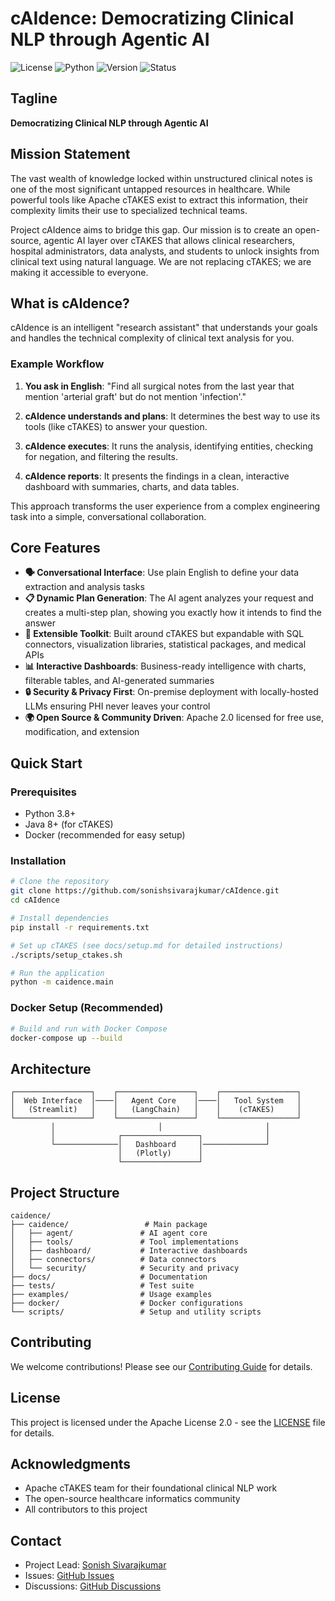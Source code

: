 # cAIdence: Democratizing Clinical NLP through Agentic AI

![License](https://img.shields.io/badge/license-Apache%202.0-blue.svg)
![Python](https://img.shields.io/badge/python-3.8%2B-blue.svg)
![Version](https://img.shields.io/badge/version-0.2.0-green.svg)
![Status](https://img.shields.io/badge/status-beta-orange.svg)

## Tagline
**Democratizing Clinical NLP through Agentic AI**

## Mission Statement

The vast wealth of knowledge locked within unstructured clinical notes is one of the most significant untapped resources in healthcare. While powerful tools like Apache cTAKES exist to extract this information, their complexity limits their use to specialized technical teams.

Project cAIdence aims to bridge this gap. Our mission is to create an open-source, agentic AI layer over cTAKES that allows clinical researchers, hospital administrators, data analysts, and students to unlock insights from clinical text using natural language. We are not replacing cTAKES; we are making it accessible to everyone.

## What is cAIdence?

cAIdence is an intelligent "research assistant" that understands your goals and handles the technical complexity of clinical text analysis for you.

### Example Workflow

1. **You ask in English**: "Find all surgical notes from the last year that mention 'arterial graft' but do not mention 'infection'."

2. **cAIdence understands and plans**: It determines the best way to use its tools (like cTAKES) to answer your question.

3. **cAIdence executes**: It runs the analysis, identifying entities, checking for negation, and filtering the results.

4. **cAIdence reports**: It presents the findings in a clean, interactive dashboard with summaries, charts, and data tables.

This approach transforms the user experience from a complex engineering task into a simple, conversational collaboration.

## Core Features

- **🗣️ Conversational Interface**: Use plain English to define your data extraction and analysis tasks
- **📋 Dynamic Plan Generation**: The AI agent analyzes your request and creates a multi-step plan, showing you exactly how it intends to find the answer
- **🧰 Extensible Toolkit**: Built around cTAKES but expandable with SQL connectors, visualization libraries, statistical packages, and medical APIs
- **📊 Interactive Dashboards**: Business-ready intelligence with charts, filterable tables, and AI-generated summaries
- **🔒 Security & Privacy First**: On-premise deployment with locally-hosted LLMs ensuring PHI never leaves your control
- **🌍 Open Source & Community Driven**: Apache 2.0 licensed for free use, modification, and extension

## Quick Start

### Prerequisites

- Python 3.8+
- Java 8+ (for cTAKES)
- Docker (recommended for easy setup)

### Installation

```bash
# Clone the repository
git clone https://github.com/sonishsivarajkumar/cAIdence.git
cd cAIdence

# Install dependencies
pip install -r requirements.txt

# Set up cTAKES (see docs/setup.md for detailed instructions)
./scripts/setup_ctakes.sh

# Run the application
python -m caidence.main
```

### Docker Setup (Recommended)

```bash
# Build and run with Docker Compose
docker-compose up --build
```

## Architecture

```
┌─────────────────┐    ┌─────────────────┐    ┌─────────────────┐
│  Web Interface  │────│   Agent Core    │────│   Tool System   │
│   (Streamlit)   │    │   (LangChain)   │    │    (cTAKES)     │
└─────────────────┘    └─────────────────┘    └─────────────────┘
         │                       │                       │
         │              ┌─────────────────┐              │
         └──────────────│   Dashboard     │──────────────┘
                        │   (Plotly)      │
                        └─────────────────┘
```

## Project Structure

```
caidence/
├── caidence/                 # Main package
│   ├── agent/               # AI agent core
│   ├── tools/               # Tool implementations
│   ├── dashboard/           # Interactive dashboards
│   ├── connectors/          # Data connectors
│   └── security/            # Security and privacy
├── docs/                    # Documentation
├── tests/                   # Test suite
├── examples/                # Usage examples
├── docker/                  # Docker configurations
└── scripts/                 # Setup and utility scripts
```

## Contributing

We welcome contributions! Please see our [Contributing Guide](CONTRIBUTING.md) for details.

## License

This project is licensed under the Apache License 2.0 - see the [LICENSE](LICENSE) file for details.

## Acknowledgments

- Apache cTAKES team for their foundational clinical NLP work
- The open-source healthcare informatics community
- All contributors to this project

## Contact

- Project Lead: [Sonish Sivarajkumar](https://github.com/sonishsivarajkumar)
- Issues: [GitHub Issues](https://github.com/sonishsivarajkumar/cAIdence/issues)
- Discussions: [GitHub Discussions](https://github.com/sonishsivarajkumar/cAIdence/discussions)
